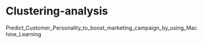 # Clustering-analysis
Predict_Customer_Personality_to_boost_marketing_campaign_by_using_Machine_Learning

